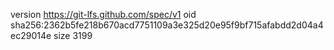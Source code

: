 version https://git-lfs.github.com/spec/v1
oid sha256:2362b5fe218b670acd7751109a3e325d20e95f9bf715afabdd2d04a4ec29014e
size 3199
